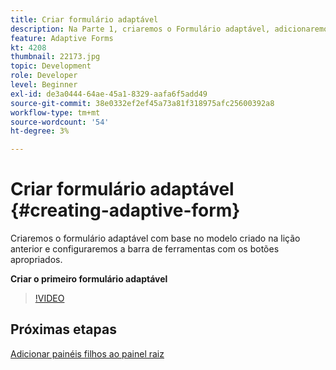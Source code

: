 ```yaml
---
title: Criar formulário adaptável
description: Na Parte 1, criaremos o Formulário adaptável, adicionaremos e configuraremos a barra de ferramentas com os botões apropriados.
feature: Adaptive Forms
kt: 4208
thumbnail: 22173.jpg
topic: Development
role: Developer
level: Beginner
exl-id: de3a0444-64ae-45a1-8329-aafa6f5add49
source-git-commit: 38e0332ef2ef45a73a81f318975afc25600392a8
workflow-type: tm+mt
source-wordcount: '54'
ht-degree: 3%

---
```


# Criar formulário adaptável {#creating-adaptive-form}

Criaremos o formulário adaptável com base no modelo criado na lição anterior e configuraremos a barra de ferramentas com os botões apropriados.

**Criar o primeiro formulário adaptável**

>[!VIDEO](https://video.tv.adobe.com/v/22173?quality=12&learn=on)

## Próximas etapas

[Adicionar painéis filhos ao painel raiz](./configuring-root-panel-and-adding-child-panels.md)
